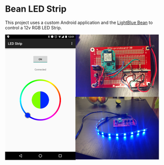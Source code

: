 # Bean LED Strip

This project uses a custom Android application and the [LightBlue Bean](https://punchthrough.com/bean) to control a 12v RGB LED Strip.

![Pic](/resources/merged.png)
